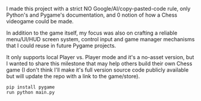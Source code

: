 I made this project with a strict NO Google/AI/copy-pasted-code rule,
only Python's and Pygame's documentation, and 0 notion of how a Chess 
videogame could be made.

In addition to the game itself, my focus was also on crafting a reliable
menu/UI/HUD screen system, control input and game manager mechanisms that
I could reuse in future Pygame projects.

It only supports local Player vs. Player mode and it's a no-asset version,
but I wanted to share this milestone that may help others build their own
Chess game (I don't think I'll make it's full version source code
publicly available but will update the repo with a link to the game/store).

`pip install pygame` <br>
`run python main.py`
